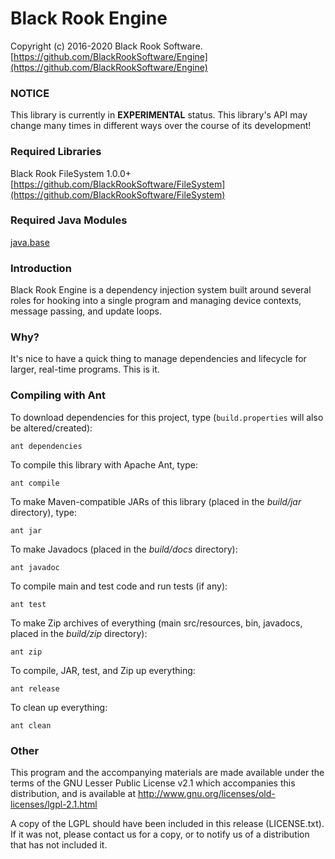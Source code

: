 # Black Rook Engine

Copyright (c) 2016-2020 Black Rook Software.  
[https://github.com/BlackRookSoftware/Engine](https://github.com/BlackRookSoftware/Engine)

### NOTICE

This library is currently in **EXPERIMENTAL** status. This library's API
may change many times in different ways over the course of its development!

### Required Libraries

Black Rook FileSystem 1.0.0+  
[https://github.com/BlackRookSoftware/FileSystem](https://github.com/BlackRookSoftware/FileSystem)

### Required Java Modules

[java.base](https://docs.oracle.com/javase/10/docs/api/java.base-summary.html)

### Introduction

Black Rook Engine is a dependency injection system built around several roles for hooking into
a single program and managing device contexts, message passing, and update loops.


### Why?

It's nice to have a quick thing to manage dependencies and lifecycle for larger, real-time programs.
This is it. 


### Compiling with Ant

To download dependencies for this project, type (`build.properties` will also be altered/created):

	ant dependencies

To compile this library with Apache Ant, type:

	ant compile

To make Maven-compatible JARs of this library (placed in the *build/jar* directory), type:

	ant jar

To make Javadocs (placed in the *build/docs* directory):

	ant javadoc

To compile main and test code and run tests (if any):

	ant test

To make Zip archives of everything (main src/resources, bin, javadocs, placed in the *build/zip* directory):

	ant zip

To compile, JAR, test, and Zip up everything:

	ant release

To clean up everything:

	ant clean


### Other

This program and the accompanying materials
are made available under the terms of the GNU Lesser Public License v2.1
which accompanies this distribution, and is available at
http://www.gnu.org/licenses/old-licenses/lgpl-2.1.html

A copy of the LGPL should have been included in this release (LICENSE.txt).
If it was not, please contact us for a copy, or to notify us of a distribution
that has not included it. 
